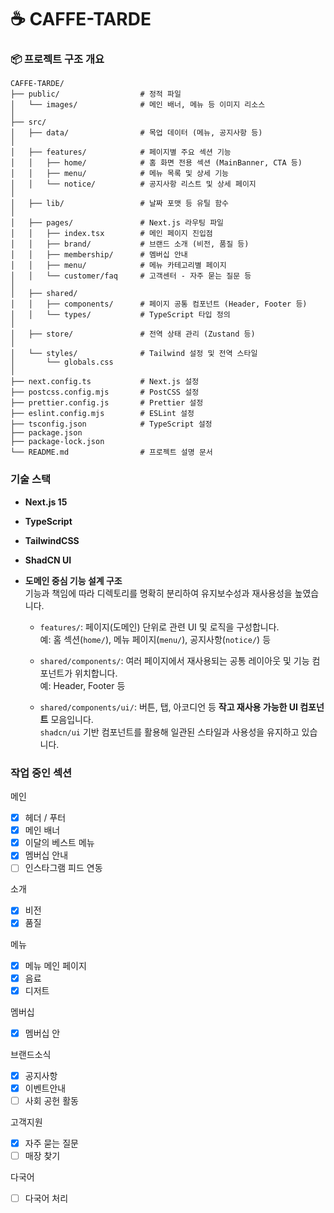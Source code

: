 # ☕ CAFFE-TARDE

### 📦 프로젝트 구조 개요

```
CAFFE-TARDE/
├── public/                  # 정적 파일
│   └── images/              # 메인 배너, 메뉴 등 이미지 리소스
│
├── src/
│   ├── data/                # 목업 데이터 (메뉴, 공지사항 등)
│
│   ├── features/            # 페이지별 주요 섹션 기능
│   │   ├── home/            # 홈 화면 전용 섹션 (MainBanner, CTA 등)
│   │   ├── menu/            # 메뉴 목록 및 상세 기능
│   │   └── notice/          # 공지사항 리스트 및 상세 페이지
│
│   ├── lib/                 # 날짜 포맷 등 유틸 함수
│
│   ├── pages/               # Next.js 라우팅 파일
│   │   ├── index.tsx        # 메인 페이지 진입점
│   │   ├── brand/           # 브랜드 소개 (비전, 품질 등)
│   │   ├── membership/      # 멤버십 안내
│   │   ├── menu/            # 메뉴 카테고리별 페이지
│   │   └── customer/faq     # 고객센터 - 자주 묻는 질문 등
│
│   ├── shared/
│   │   ├── components/      # 페이지 공통 컴포넌트 (Header, Footer 등)
│   │   └── types/           # TypeScript 타입 정의
│
│   ├── store/               # 전역 상태 관리 (Zustand 등)
│
│   └── styles/              # Tailwind 설정 및 전역 스타일
│       └── globals.css
│
├── next.config.ts           # Next.js 설정
├── postcss.config.mjs       # PostCSS 설정
├── prettier.config.js       # Prettier 설정
├── eslint.config.mjs        # ESLint 설정
├── tsconfig.json            # TypeScript 설정
├── package.json
├── package-lock.json
└── README.md                # 프로젝트 설명 문서
```

### 기술 스택

- **Next.js 15**
- **TypeScript**
- **TailwindCSS**
- **ShadCN UI**
- **도메인 중심 기능 설계 구조**  
  기능과 책임에 따라 디렉토리를 명확히 분리하여 유지보수성과 재사용성을 높였습니다.

  - `features/`: 페이지(도메인) 단위로 관련 UI 및 로직을 구성합니다.  
    예: 홈 섹션(`home/`), 메뉴 페이지(`menu/`), 공지사항(`notice/`) 등

  - `shared/components/`: 여러 페이지에서 재사용되는 공통 레이아웃 및 기능 컴포넌트가 위치합니다.  
    예: Header, Footer 등

  - `shared/components/ui/`: 버튼, 탭, 아코디언 등 **작고 재사용 가능한 UI 컴포넌트** 모음입니다.  
    `shadcn/ui` 기반 컴포넌트를 활용해 일관된 스타일과 사용성을 유지하고 있습니다.

### 작업 중인 섹션

메인

- [x] 헤더 / 푸터
- [x] 메인 배너
- [x] 이달의 베스트 메뉴
- [x] 멤버십 안내
- [ ] 인스타그램 피드 연동

소개

- [x] 비전
- [x] 품질

메뉴

- [x] 메뉴 메인 페이지
- [x] 음료
- [x] 디저트

멤버십

- [x] 멤버십 안

브랜드소식

- [x] 공지사항
- [x] 이벤트안내
- [ ] 사회 공헌 활동

고객지원

- [x] 자주 묻는 질문
- [ ] 매장 찾기

다국어

- [ ] 다국어 처리
